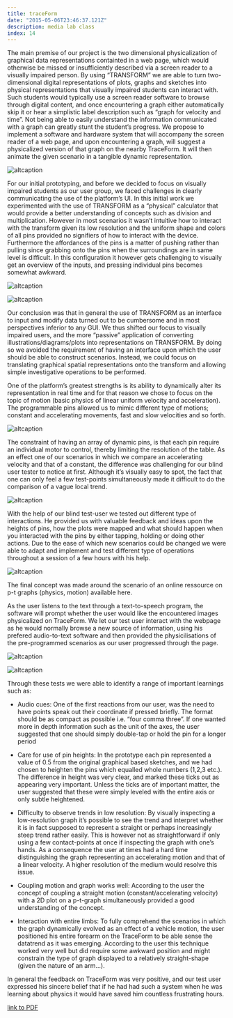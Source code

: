 ```yaml
---
title: traceForm
date: "2015-05-06T23:46:37.121Z"
description: media lab class
index: 14
---
```



The main premise of our project is the two dimensional physicalization of graphical data representations containted in a web page, which would otherwise be missed or insufficiently described via a screen reader to a visually impaired person. By using “TRANSFORM” we are able to turn two-dimensional digital representations of plots, graphs and sketches into physical representations that visually impaired students can interact with. Such students would typically use a screen reader software to browse through digital content, and once encountering a graph either automatically skip it or hear a simplistic label description such as “graph for velocity and time”. Not being able to easily understand the information communicated with a graph can greatly stunt the student’s progress. We propose to implement a software and hardware system that will accompany the screen reader of a web page, and upon encountering a graph, will suggest a physicalized version of that graph on the nearby TraceForm. It will then animate the given scenario in a tangible dynamic representation.

![altcaption](1.png)


For our initial prototyping, and before we decided to focus on visually impaired students as our user group, we faced challenges in clearly communicating the use of the platform’s UI. In this initial work we experimented with the use of TRANSFORM as a “physical” calculator that would provide a better understanding of concepts such as division and multiplication. However in most scenarios it wasn’t intuitive how to interact with the transform given its low resolution and the uniform shape and colors of all pins provided no signifiers of how to interact with the device.  Furthermore the affordances of the pins is a matter of pushing rather than pulling since grabbing onto the pins when the surroundings are in same level is difficult. In this configuration it however gets challenging to visually get an overview of the inputs, and pressing individual pins becomes somewhat awkward.

![altcaption](2.png)

![altcaption](3.png)

Our conclusion was that in general the use of TRANSFORM as an interface to input and modify data turned out to be cumbersome and in most perspectives inferior to any GUI. We thus shifted our focus to visually impaired users, and the more “passive” application of converting illustrations/diagrams/plots into representations on TRANSFORM. By doing so we avoided the requirement of having an interface upon which the user should be able to construct scenarios. Instead, we could focus on translating graphical spatial representations onto the transform and allowing simple investigative operations to be performed.

One of the platform’s greatest strengths is its ability to dynamically alter its representation in real time and for that reason we chose to focus on the topic of motion (basic physics of linear uniform velocity and acceleration). The programmable pins allowed us to mimic different type of motions; constant and accelerating movements, fast and slow velocities and so forth.

![altcaption](4.png)


The constraint of having an array of dynamic pins, is that each pin require an individual motor to control, thereby limiting the resolution of the table. As an effect one of our scenarios in which we compare an accelerating velocity and that of a constant, the difference was challenging for our blind user tester to notice at first. Although it’s visually easy to spot, the fact that one can only feel a few test-points simultaneously made it difficult to do the comparison of a vague local trend.  

![altcaption](5.png)


With the help of our blind test-user we tested out different type of interactions. He provided us with valuable feedback and ideas upon the heights of pins, how the plots were mapped and what should happen when you interacted with the pins by either tapping, holding or doing other actions. Due to the ease of which new scenarios could be changed we were able to adapt and implement and test different type of operations throughout a session of a few hours with his help.

![altcaption](6.png)

The final concept was made around the scenario of an online ressource on p-t graphs (physics, motion) available here.

As the user listens to the text through a text-to-speech program, the software will prompt whether the user would like the encountered images physicalized on TraceForm. We let our test user interact with the webpage as he would normally browse a new source of information, using his prefered audio-to-text software and then provided the physicilisations of the pre-programmed scenarios as our user progressed through the page.

![altcaption](7.png)

![altcaption](8.png)


Through these tests we were able to identify a range of important learnings such as:

- Audio cues: One of the first reactions from our user, was the need to have points speak out their coordinate if pressed briefly. The format should be as compact as possible i.e. “four comma three”. If one wanted more in depth information such as the unit of the axes, the user suggested that one should simply double-tap or hold the pin for a longer period

- Care for use of pin heights: In the prototype each pin represented a value of 0.5 from the original graphical based sketches, and we had chosen to heighten the pins which equalled whole numbers (1,2,3 etc.). The difference in height was very clear, and marked these ticks out as appearing very important. Unless the ticks are of important matter, the user suggested that these were simply leveled with the entire axis or only subtle heightened.

- Difficulty to observe trends in low resolution: By visually inspecting a low-resolution graph it’s possible to see the trend and interpret whether it is in fact supposed to represent a straight or perhaps increasingly steep trend rather easily. This is however not as straightforward if only using a few contact-points at once if inspecting the graph with one’s hands. As a consequence the user at times had a hard time distinguishing the graph representing an accelerating motion and that of a linear velocity. A higher resolution of the medium would resolve this issue.

- Coupling motion and graph works well: According to the user the concept of coupling a straight motion (constant/accelerating velocity) with a 2D plot on a p-t-graph simultaneously provided a good understanding of the concept.

- Interaction with entire limbs: To fully comprehend the scenarios in which the graph dynamically evolved as an effect of a vehicle motion, the user positioned his entire forearm on the TraceForm to be able sense the datatrend as it was emerging. According to the user this technique worked very well but did require some awkward position and might constrain the type of graph displayed to a relatively straight-shape (given the nature of an arm…).

In general the feedback on TraceForm was very positive, and our test user expressed his sincere belief that if he had had such a system when he was learning about physics it would have saved him countless frustrating hours.


<a href="https://www.dropbox.com/s/pgawspwgxi8huta/TraceFORM.pdf?dl=1">link to PDF</a>
